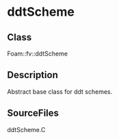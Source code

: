 # ddtScheme 
## Class
Foam::fv::ddtScheme

## Description
Abstract base class for ddt schemes.

## SourceFiles
ddtScheme.C

